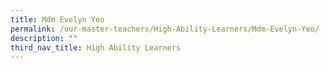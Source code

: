 ```yaml
---
title: Mdm Evelyn Yeo
permalink: /our-master-teachers/High-Ability-Learners/Mdm-Evelyn-Yeo/
description: ""
third_nav_title: High Ability Learners
---
```

